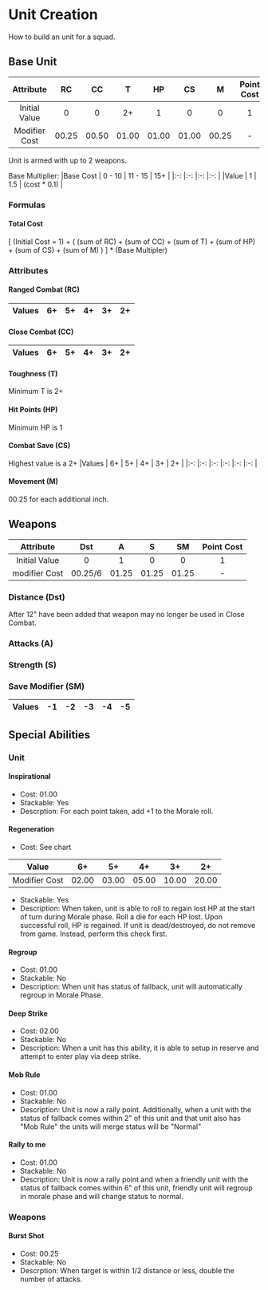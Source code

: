 # Unit Creation
How to build an unit for a squad.

## Base Unit
|Attribute    | RC  | CC  | T   | HP  | CS  | M   | Point Cost |
|:-:          |:-:  |:-:  |:-:  |:-:  |:-:  |:-:  | :-:        |
|Initial Value| 0   | 0   | 2+  | 1   | 0   | 0   | 1          |
|Modifier Cost|00.25|00.50|01.00|01.00|01.00|00.25| -          |

Unit is armed with up to 2 weapons.

Base Multiplier:
|Base Cost    | 0 - 10 | 11 - 15 | 15+ |
|:-:          |:-:     |:-:      |:-:  |
|Value        | 1      | 1.5     | (cost * 0.1) |

### Formulas
#### Total Cost
[ (Initial Cost = 1) + ( (sum of RC) + (sum of CC) + (sum of T) + (sum of HP) + (sum of CS) + (sum of M) ) ] * (Base Multipler)

### Attributes
#### Ranged Combat (RC)
|Values     | 6+  | 5+  | 4+  | 3+  | 2+  |
|:-:        |:-:  |:-:  |:-:  |:-:  |:-:  |

#### Close Combat (CC)
|Values     | 6+  | 5+  | 4+  | 3+  | 2+  |
|:-:        |:-:  |:-:  |:-:  |:-:  |:-:  |

#### Toughness (T)
Minimum T is 2+

#### Hit Points (HP)
Minimum HP is 1

#### Combat Save (CS)
Highest value is a 2+
|Values     | 6+  | 5+  | 4+  | 3+  | 2+  |
|:-:        |:-:  |:-:  |:-:  |:-:  |:-:  |

#### Movement (M)
00.25 for each additional inch.

## Weapons
|Attribute     | Dst | A   | S   | SM  | Point Cost |
|:-:           |:-:  |:-:  |:-:  |:-:  |:-:         |
|Initial Value | 0   | 1   | 0   | 0   | 1          |
|modifier Cost |00.25/6|01.25|01.25|01.25| -          |

### Distance (Dst)
After 12" have been added that weapon may no longer be used in Close Combat.

### Attacks (A)


### Strength (S)


### Save Modifier (SM)
|Values     | -1  | -2  | -3  | -4  | -5  |
|:-:        |:-:  |:-:  |:-:  |:-:  |:-:  |

## Special Abilities
### Unit
#### Inspirational
* Cost: 01.00
* Stackable: Yes
* Descrption: For each point taken, add +1 to the Morale roll.

#### Regeneration
* Cost: See chart

|Value         | 6+  | 5+  | 4+  | 3+  | 2+  |
|:-:           |:-:  |:-:  |:-:  |:-:  |:-:  |
|Modifier Cost |02.00|03.00|05.00|10.00|20.00|
* Stackable: Yes
* Description: When taken, unit is able to roll to regain lost HP at the start of turn during Morale phase. Roll a die for each HP lost. Upon successful roll, HP is regained. If unit is dead/destroyed, do not remove from game. Instead, perform this check first. 

#### Regroup
* Cost: 01.00
* Stackable: No
* Description: When unit has status of fallback, unit will automatically regroup in Morale Phase.

#### Deep Strike
* Cost: 02.00
* Stackable: No
* Description: When a unit has this ability, it is able to setup in reserve and attempt to enter play via deep strike.

#### Mob Rule
* Cost: 01.00
* Stackable: No
* Description: Unit is now a rally point. Additionally, when a unit with the status of fallback comes within 2" of this unit and that unit also has "Mob Rule" the units will merge status will be "Normal"

#### Rally to me
* Cost: 01.00
* Stackable: No
* Description: Unit is now a rally point and when a friendly unit with the status of fallback comes within 6" of this unit, friendly unit will regroup in morale phase and will change status to normal.

### Weapons
#### Burst Shot
* Cost: 00.25
* Stackable: No
* Descrption: When target is within 1/2 distance or less, double the number of attacks.
